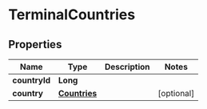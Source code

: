 
# TerminalCountries

## Properties
Name | Type | Description | Notes
------------ | ------------- | ------------- | -------------
**countryId** | **Long** |  | 
**country** | [**Countries**](Countries.md) |  |  [optional]




